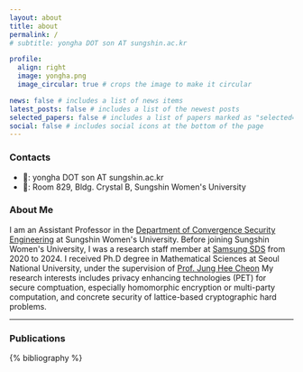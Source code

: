 ```yaml
---
layout: about
title: about
permalink: /
# subtitle: yongha DOT son AT sungshin.ac.kr

profile:
  align: right
  image: yongha.png
  image_circular: true # crops the image to make it circular

news: false # includes a list of news items
latest_posts: false # includes a list of the newest posts
selected_papers: false # includes a list of papers marked as "selected={true}"
social: false # includes social icons at the bottom of the page
---
```


### Contacts

- 📧: yongha DOT son AT sungshin.ac.kr
- 🏢: Room 829, Bldg. Crystal B, Sungshin Women's University

### About Me

I am an Assistant Professor in the [Department of Convergence Security Engineering](https://www.sungshin.ac.kr/cse) at Sungshin Women's University. 
Before joining Sungshin Women's University, I was a research staff member at [Samsung SDS](https://www.samsungsds.com/us/index.html) from 2020 to 2024.
I received Ph.D degree in Mathematical Sciences at Seoul National University, under the supervision of [Prof. Jung Hee Cheon](https://www.math.snu.ac.kr/~jhcheon/xe2/)
My research interests includes privacy enhancing technologies (PET) for secure comptuation, especially homomorphic encryption or multi-party computation, and concrete security of lattice-based cryptographic hard problems.


--------------------------------------------------------------

### Publications

<div class="publications">

{% bibliography %}

</div>
